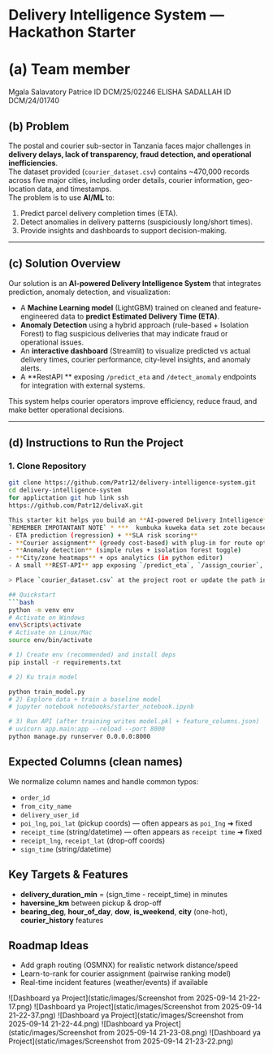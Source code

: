 # Delivery Intelligence System — Hackathon Starter
# (a) Team member
Mgala Salavatory Patrice ID DCM/25/02246
ELISHA SADALLAH          ID DCM/24/01740

## (b) Problem
The postal and courier sub-sector in Tanzania faces major challenges in **delivery delays, lack of transparency, fraud detection, and operational inefficiencies**.  
The dataset provided (`courier_dataset.csv`) contains ~470,000 records across five major cities, including order details, courier information, geo-location data, and timestamps.  
The problem is to use **AI/ML** to:  
1. Predict parcel delivery completion times (ETA).  
2. Detect anomalies in delivery patterns (suspiciously long/short times).  
3. Provide insights and dashboards to support decision-making.  

---

## (c) Solution Overview
Our solution is an **AI-powered Delivery Intelligence System** that integrates prediction, anomaly detection, and visualization:  

- A **Machine Learning model** (LightGBM) trained on cleaned and feature-engineered data to **predict Estimated Delivery Time (ETA)**.  
- **Anomaly Detection** using a hybrid approach (rule-based + Isolation Forest) to flag suspicious deliveries that may indicate fraud or operational issues.  
- An **interactive dashboard** (Streamlit) to visualize predicted vs actual delivery times, courier performance, city-level insights, and anomaly alerts.  
- A **RestAPI ** exposing `/predict_eta` and `/detect_anomaly` endpoints for integration with external systems.  

This system helps courier operators improve efficiency, reduce fraud, and make better operational decisions.  

---

## (d) Instructions to Run the Project

### 1. Clone Repository
```bash
git clone https://github.com/Patr12/delivery-intelligence-system.git
cd delivery-intelligence-system
for applictation git hub link ssh 
https://github.com/Patr12/delivaX.git

This starter kit helps you build an **AI-powered Delivery Intelligence** solution on top of `courier_dataset.csv` (~470k
`REMEMBER IMPOTANTANT NOTE` * ***  kumbuka kuweka data set zote because file ni kubwa sana nime weka chache repositore ina shidwa kubeba zaidi ya GB1 KUENDELEA *** rows across five cities). It includes:
- ETA prediction (regression) + **SLA risk scoring**
- **Courier assignment** (greedy cost-based) with plug-in for route optimization
- **Anomaly detection** (simple rules + isolation forest toggle)
- **City/zone heatmaps** + ops analytics (in python editor)
- A small **REST-API** app exposing `/predict_eta`, `/assign_courier`, `/anomaly_check`, `/metrics/coverage`

> Place `courier_dataset.csv` at the project root or update the path in code.

## Quickstart
```bash
python -m venv env
# Activate on Windows
env\Scripts\activate
# Activate on Linux/Mac
source env/bin/activate

# 1) Create env (recommended) and install deps
pip install -r requirements.txt

# 2) Ku train model 

python train_model.py
# 2) Explore data + train a baseline model
# jupyter notebook notebooks/starter_notebook.ipynb

# 3) Run API (after training writes model.pkl + feature_columns.json)
# uvicorn app.main:app --reload --port 8000
python manage.py runserver 0.0.0.0:8000
```

## Expected Columns (clean names)
We normalize column names and handle common typos:
- `order_id`
- `from_city_name`
- `delivery_user_id`
- `poi_lng`, `poi_lat` (pickup coords) — often appears as `poi_Ing` ➜ fixed
- `receipt_time` (string/datetime) — often appears as `receipt time` ➜ fixed
- `receipt_lng`, `receipt_lat` (drop-off coords)
- `sign_time` (string/datetime)

## Key Targets & Features
- **delivery_duration_min** = (sign_time - receipt_time) in minutes
- **haversine_km** between pickup & drop-off
- **bearing_deg**, **hour_of_day**, **dow**, **is_weekend**, **city** (one-hot), **courier_history** features

## Roadmap Ideas
- Add graph routing (OSMNX) for realistic network distance/speed
- Learn-to-rank for courier assignment (pairwise ranking model)
- Real-time incident features (weather/events) if available

![Dashboard ya Project](static/images/Screenshot from 2025-09-14 21-22-17.png)
![Dashboard ya Project](static/images/Screenshot from 2025-09-14 21-22-37.png)
![Dashboard ya Project](static/images/Screenshot from 2025-09-14 21-22-44.png)
![Dashboard ya Project](static/images/Screenshot from 2025-09-14 21-23-08.png)
![Dashboard ya Project](static/images/Screenshot from 2025-09-14 21-23-22.png)

